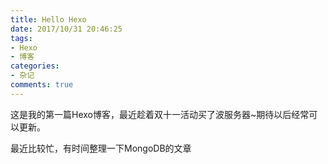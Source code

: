 ```yaml
---
title: Hello Hexo
date: 2017/10/31 20:46:25
tags: 
- Hexo
- 博客
categories:
- 杂记
comments: true
---
```

这是我的第一篇Hexo博客，最近趁着双十一活动买了波服务器~期待以后经常可以更新。

最近比较忙，有时间整理一下MongoDB的文章